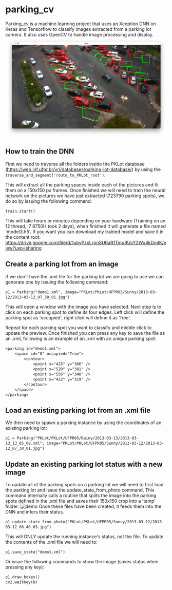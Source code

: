# parking_cv
Parking_cv is a machine learning project that uses an Xception DNN on Keras and Tensorflow to classify images extracted 
from a parking lot camera. It also uses OpenCV to handle image processing and display. 
![demo](screenshots/img.png)

## How to train the DNN
First we need to traverse all the folders inside the PKLot database 
(https://web.inf.ufpr.br/vri/databases/parking-lot-database/) by using the
```traverse_and_segment('route_to_PKLot_root')```. 

This will extract all the parking spaces inside each of the pictures and fit them on a 150x150 px frames.
Once finished we will need to train the neural network on the pictures we have just extracted (723790 parking spots), 
we do so by issuing the following command:
```
train.start()
```

This will take hours or minutes depending on your hardware (Training on an 12 thread, i7 8750H took 2 days), 
when finished it will generate a file named 'model3.h5'. If you want you can download my trained model and save it in the
content root: 
https://drive.google.com/file/d/1ubyPzxLrnnSU6aR1Tmo8UcY2Wo4kDmIK/view?usp=sharing


## Create a parking lot from an image
If we don't have the .xml file for the parking lot we are going to use we can generate one by issuing the following
command:
```
p1 = Parking("demo1.xml", image="PKLot/PKLot/UFPR05/Sunny/2013-03-12/2013-03-12_07_30_01.jpg")
```
This will open a window with the image you have selected. Next step is to click on each parking spot to define its four
edges. Left click will define the parking spot as 'occupied', right click will define it as 'free'. 

Repeat for each parking spot you want to classify and middle click to update the preview. Once finished you can press 
any key to save the file as an .xml, following is an example of an .xml with an unique parking spot:
```
<parking id="demo1.xml">
    <space id="0" occupied="True">
        <contour>
            <point x="425" y="366" />
            <point x="520" y="381" />
            <point x="556" y="340" />
            <point x="422" y="319" />
        </contour>
    </space>
</parking>
```

## Load an existing parking lot from an .xml file

We then need to spawn a parking instance by using the coordinates of an existing parking lot:
```
p1 = Parking("PKLot/PKLot/UFPR05/Rainy/2013-03-13/2013-03-13_13_05_08.xml", image="PKLot/PKLot/UFPR05/Sunny/2013-03-12/2013-03-12_07_30_01.jpg")
```

## Update an existing parking lot status with a new image 
To update all of the parking spots on a parking lot we will need to first load the parking lot and issue the 
update_state_from_photo command.
This command internally calls a routine that splits the image into the parking spots defined in the .xml file and saves
their 150x150 crop into a 'temp' folder:
![demo](screenshots/img_1.png)
Once these files have been created, it feeds them into the DNN and infers their status.
```
p1.update_state_from_photo("PKLot/PKLot/UFPR05/Sunny/2013-03-12/2013-03-12_08_40_03.jpg")
```
This will ONLY update the running instance's status, not the file. To update the contents of the .xml file we will need to:
```
p1.save_state("demo1.xml")
```
Or issue the following commands to show the image (saves status when pressing any key):
```
p1.draw_boxes()
cv2.waitKey(0)
```